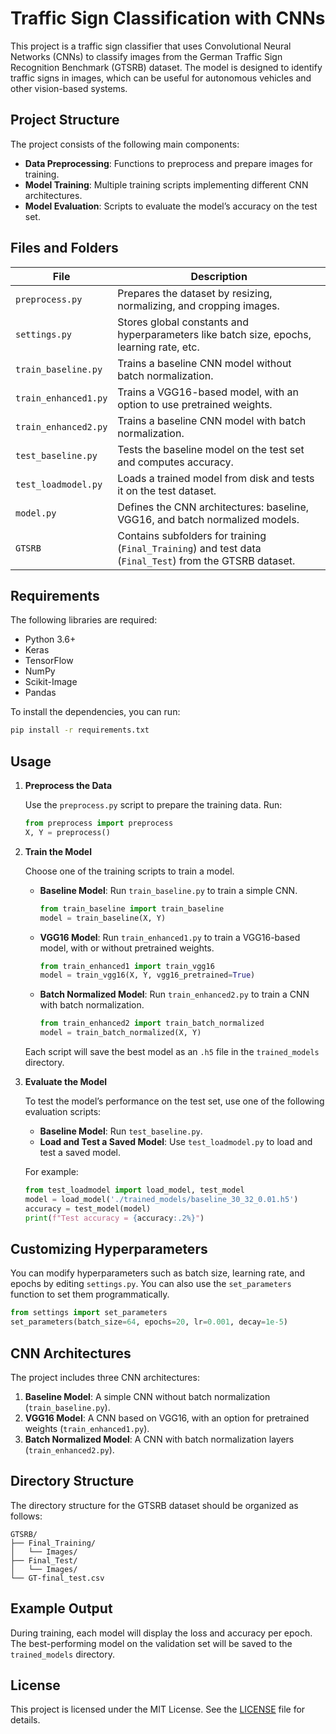 # Traffic Sign Classification with CNNs

This project is a traffic sign classifier that uses Convolutional Neural Networks (CNNs) to classify images from the German Traffic Sign Recognition Benchmark (GTSRB) dataset. The model is designed to identify traffic signs in images, which can be useful for autonomous vehicles and other vision-based systems.

## Project Structure

The project consists of the following main components:

- **Data Preprocessing**: Functions to preprocess and prepare images for training.
- **Model Training**: Multiple training scripts implementing different CNN architectures.
- **Model Evaluation**: Scripts to evaluate the model’s accuracy on the test set.

## Files and Folders

| File                | Description                                                                                      |
|---------------------|--------------------------------------------------------------------------------------------------|
| `preprocess.py`     | Prepares the dataset by resizing, normalizing, and cropping images.                             |
| `settings.py`       | Stores global constants and hyperparameters like batch size, epochs, learning rate, etc.        |
| `train_baseline.py` | Trains a baseline CNN model without batch normalization.                                        |
| `train_enhanced1.py`| Trains a VGG16-based model, with an option to use pretrained weights.                           |
| `train_enhanced2.py`| Trains a baseline CNN model with batch normalization.                                           |
| `test_baseline.py`  | Tests the baseline model on the test set and computes accuracy.                                 |
| `test_loadmodel.py` | Loads a trained model from disk and tests it on the test dataset.                               |
| `model.py`          | Defines the CNN architectures: baseline, VGG16, and batch normalized models.                    |
| `GTSRB`             | Contains subfolders for training (`Final_Training`) and test data (`Final_Test`) from the GTSRB dataset. |

## Requirements

The following libraries are required:

- Python 3.6+
- Keras
- TensorFlow
- NumPy
- Scikit-Image
- Pandas

To install the dependencies, you can run:

```bash
pip install -r requirements.txt
```

## Usage

1. **Preprocess the Data**

   Use the `preprocess.py` script to prepare the training data. Run:

   ```python
   from preprocess import preprocess
   X, Y = preprocess()
   ```

2. **Train the Model**

   Choose one of the training scripts to train a model.

   - **Baseline Model**: Run `train_baseline.py` to train a simple CNN.
     ```python
     from train_baseline import train_baseline
     model = train_baseline(X, Y)
     ```

   - **VGG16 Model**: Run `train_enhanced1.py` to train a VGG16-based model, with or without pretrained weights.
     ```python
     from train_enhanced1 import train_vgg16
     model = train_vgg16(X, Y, vgg16_pretrained=True)
     ```

   - **Batch Normalized Model**: Run `train_enhanced2.py` to train a CNN with batch normalization.
     ```python
     from train_enhanced2 import train_batch_normalized
     model = train_batch_normalized(X, Y)
     ```

   Each script will save the best model as an `.h5` file in the `trained_models` directory.

3. **Evaluate the Model**

   To test the model’s performance on the test set, use one of the following evaluation scripts:

   - **Baseline Model**: Run `test_baseline.py`.
   - **Load and Test a Saved Model**: Use `test_loadmodel.py` to load and test a saved model.

   For example:
   ```python
   from test_loadmodel import load_model, test_model
   model = load_model('./trained_models/baseline_30_32_0.01.h5')
   accuracy = test_model(model)
   print(f"Test accuracy = {accuracy:.2%}")
   ```

## Customizing Hyperparameters

You can modify hyperparameters such as batch size, learning rate, and epochs by editing `settings.py`. You can also use the `set_parameters` function to set them programmatically.

```python
from settings import set_parameters
set_parameters(batch_size=64, epochs=20, lr=0.001, decay=1e-5)
```

## CNN Architectures

The project includes three CNN architectures:

1. **Baseline Model**: A simple CNN without batch normalization (`train_baseline.py`).
2. **VGG16 Model**: A CNN based on VGG16, with an option for pretrained weights (`train_enhanced1.py`).
3. **Batch Normalized Model**: A CNN with batch normalization layers (`train_enhanced2.py`).

## Directory Structure

The directory structure for the GTSRB dataset should be organized as follows:

```plaintext
GTSRB/
├── Final_Training/
│   └── Images/
├── Final_Test/
│   └── Images/
└── GT-final_test.csv
```

## Example Output

During training, each model will display the loss and accuracy per epoch. The best-performing model on the validation set will be saved to the `trained_models` directory. 

## License

This project is licensed under the MIT License. See the [LICENSE](LICENSE) file for details.
